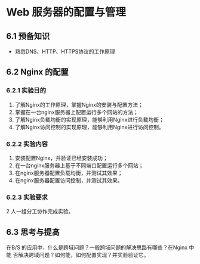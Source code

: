 # Web 服务器的配置与管理

## 6.1 预备知识  

- 熟悉DNS、HTTP、HTTPS协议的工作原理  

## 6.2 Nginx 的配置  

### 6.2.1 实验目的  

1. 了解Nginx的工作原理，掌握Nginx的安装与配置方法；
2. 掌握在一台nginx服务器上配置运行多个网站的方法；
3. 了解Nginx负载均衡的实现原理，能够利用Nginx进行负载均衡；
4. 了解Nginx访问控制的实现原理，能够利用Nginx进行访问控制。  

### 6.2.2 实验内容  

1. 安装配置Nginx，并验证已经安装成功；
2. 在一台nginx服务器上基于不同端口配置运行多个网站；
3. 在nginx服务器配置负载均衡，并测试其效果；
4. 在nginx服务器配置访问控制，并测试其效果。  

### 6.2.3 实验要求 

2 人一组分工协作完成实验。  

## 6.3 思考与提高 

在B/S 的应用中，什么是跨域问题？一般跨域问题的解决思路有哪些？在Nginx 中能 否解决跨域问题？如何能，如何配置实现？并实验验证它。